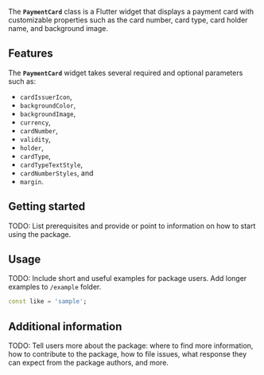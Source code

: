 <!--
This README describes the package. If you publish this package to pub.dev,
this README's contents appear on the landing page for your package.

For information about how to write a good package README, see the guide for
[writing package pages](https://dart.dev/guides/libraries/writing-package-pages).

For general information about developing packages, see the Dart guide for
[creating packages](https://dart.dev/guides/libraries/create-library-packages)
and the Flutter guide for
[developing packages and plugins](https://flutter.dev/developing-packages).
-->

The __`PaymentCard`__ class is a Flutter widget that displays a payment card with customizable properties such as the
card number, card type, card holder name, and background image.

## Features

The __`PaymentCard`__ widget takes several required and optional parameters
such as: 
* `cardIssuerIcon`, 
* `backgroundColor`, 
* `backgroundImage`, 
* `currency`, 
* `cardNumber`, 
* `validity`, 
* `holder`,
* `cardType`, 
* `cardTypeTextStyle`, 
* `cardNumberStyles`, and 
* `margin`.

## Getting started

TODO: List prerequisites and provide or point to information on how to
start using the package.

## Usage

TODO: Include short and useful examples for package users. Add longer examples
to `/example` folder.

```dart
const like = 'sample';
```

## Additional information

TODO: Tell users more about the package: where to find more information, how to
contribute to the package, how to file issues, what response they can expect
from the package authors, and more.
